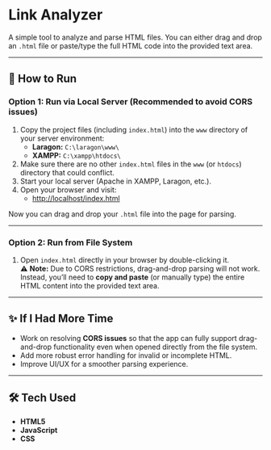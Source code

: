 # Link Analyzer

A simple tool to analyze and parse HTML files. You can either drag and drop an `.html` file or paste/type the full HTML code into the provided text area.

---

## 🚀 How to Run

### Option 1: Run via Local Server (Recommended to avoid CORS issues)
1. Copy the project files (including `index.html`) into the `www` directory of your server environment:
   - **Laragon:** `C:\laragon\www\`
   - **XAMPP:** `C:\xampp\htdocs\`
2. Make sure there are no other `index.html` files in the `www` (or `htdocs`) directory that could conflict.
3. Start your local server (Apache in XAMPP, Laragon, etc.).
4. Open your browser and visit:
   - [http://localhost/index.html](http://localhost/index.html)

Now you can drag and drop your `.html` file into the page for parsing.

---

### Option 2: Run from File System
1. Open `index.html` directly in your browser by double-clicking it.  
   ⚠️ **Note:** Due to CORS restrictions, drag-and-drop parsing will not work.  
   Instead, you’ll need to **copy and paste** (or manually type) the entire HTML content into the provided text area.

---

## ✨ If I Had More Time
- Work on resolving **CORS issues** so that the app can fully support drag-and-drop functionality even when opened directly from the file system.
- Add more robust error handling for invalid or incomplete HTML.
- Improve UI/UX for a smoother parsing experience.

---

## 🛠️ Tech Used
- **HTML5**
- **JavaScript**
- **CSS**

